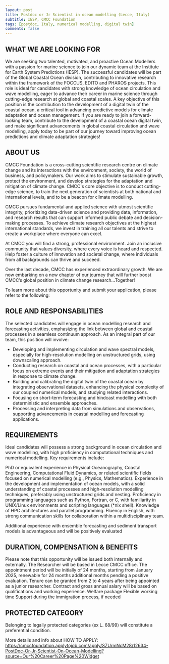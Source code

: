 ```yaml
---
layout: post
title: Postdoc or Jr Scientist in ocean modelling (Lecce, Italy)
subtitle: IESP, CMCC Foundation
tags: [postdoc, Italy, numerical modelling, digital twin]
comments: false
---
```

## WHAT WE ARE LOOKING FOR
We are seeking two talented, motivated, and proactive Ocean Modellers with a passion for marine science to join our dynamic team at the Institute for Earth System Predictions (IESP). The successful candidates will be part of the Global Coastal Ocean division, contributing to innovative research within the framework of the  FOCCUS, EDITO and  PHAROS projects. This role is ideal for candidates with strong knowledge of ocean circulation and wave modelling, eager to advance their career in marine science through cutting-edge research at global and coastal scales. A key objective of this position is the contribution to the development of a digital twin of the coastal ocean, a critical tool in advancing predictive models for climate adaptation and ocean management.
If you are ready to join a forward-looking team, contribute to the development of a coastal ocean digital twin, and make significant advancements in global coastal circulation and wave modelling, apply today to be part of our journey toward improving ocean predictions and climate adaptation strategies!

## ABOUT US
CMCC Foundation is a cross-cutting scientific research centre on climate change and its interactions with the environment, society, the world of business, and policymakers. Our work aims to stimulate sustainable growth, protect the environment, and develop strategies for the adaptation and mitigation of climate change. CMCC's core objective is to conduct cutting-edge science, to train the next generation of scientists at both national and international levels, and to be a beacon for climate modelling.

CMCC pursues fundamental and applied science with utmost scientific integrity, prioritizing data-driven science and providing data, information, and research results that can support informed public debate and decision-making processes. To achieve climate research objectives at the highest international standards, we invest in training all our talents and strive to create a workplace where everyone can excel.

At CMCC you will find a strong, professional environment. Join an inclusive community that values diversity, where every voice is heard and respected. Help foster a culture of innovation and societal change, where individuals from all backgrounds can thrive and succeed.

Over the last decade, CMCC has experienced extraordinary growth. We are now embarking on a new chapter of our journey that will further boost CMCC’s global position in climate change research…Together!

To learn more about this opportunity and submit your application, please refer to the following:


## ROLE AND RESPONSABILITIES
The selected candidates will engage in ocean modelling research and forecasting activities, emphasizing the link between global and coastal processes in a seamless continuum approach. As an integral part of our team, this position will involve:

* Developing and implementing circulation and wave spectral models, especially for high-resolution modelling on unstructured grids, using downscaling approach.
* Conducting research on coastal and ocean processes, with a particular focus on extreme events and their mitigation and adaptation strategies in response to climate change.
* Building and calibrating the digital twin of the coastal ocean by integrating observational datasets, enhancing the physical complexity of our coupled numerical models, and studying related interactions.
* Focusing on short-term forecasting and hindcast modelling with both deterministic and ensemble approaches.
* Processing and interpreting data from simulations and observations, supporting advancements in coastal modelling and forecasting applications.


## REQUIREMENTS
Ideal candidates will possess a strong background in ocean circulation and wave modelling, with high proficiency in computational techniques and numerical modelling.
Key requirements include:

PhD or equivalent experience in Physical Oceanography, Coastal Engineering, Computational Fluid Dynamics, or related scientific fields focused on numerical modelling (e.g., Physics, Mathematics).
Experience in the development and implementation of ocean models, with a solid understanding of coastal processes and high-resolution modelling techniques, preferably using unstructured grids and nesting.
Proficiency in programming languages such as Python, Fortran, or C, with familiarity in UNIX/Linux environments and scripting languages (*nix shell).
Knowledge of HPC architectures and parallel programming.
Fluency in English, with strong communication skills for collaboration within a multidisciplinary team.

Additional experience with ensemble forecasting and sediment transport models is advantageous and will be positively evaluated


## DURATION, COMPENSATION & BENEFITS
Please note that this opportunity will be issued both internally and externally.
The Researcher will be based in Lecce CMCC office.
The appointment period will be initially of 24 months, starting from January 2025, renewable for 24 months additional months pending a positive evaluation. Tenure can be granted from 2 to 4 years after being appointed as a junior researcher.
Contract and gross annual salary will be based on qualifications and working experience.
Welfare package
Flexible working time
Support during the immigration process, if needed


## PROTECTED CATEGORY
Belonging to legally protected categories (ex L. 68/99) will constitute a preferential condition.

More details and info about HOW TO APPLY:
https://cmccfoundation.applytojob.com/apply/SZUrmNcM28/12634-PostDoc-Or-Jr-Scientist-On-Ocean-Modelling?source=Our%20Career%20Page%20Widget
